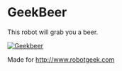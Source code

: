 # GeekBeer
This robot will grab you a beer.

[![Geekbeer](https://img.youtube.com/vi/0XhmVQqga8Q/2.jpg)](https://www.youtube.com/watch?v=0XhmVQqga8Q "Everything Is AWESOME")

Made for http://www.robotgeek.com
